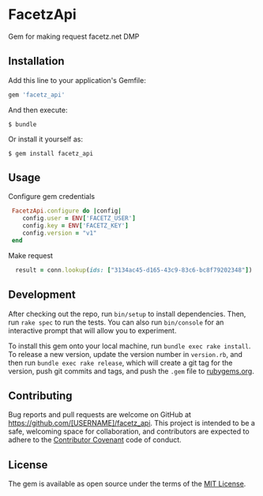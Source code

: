 # FacetzApi

Gem for making request facetz.net DMP

## Installation

Add this line to your application's Gemfile:

```ruby
gem 'facetz_api'
```

And then execute:

    $ bundle

Or install it yourself as:

    $ gem install facetz_api

## Usage

Configure gem credentials 

```ruby
 FacetzApi.configure do |config|
    config.user = ENV['FACETZ_USER']
    config.key = ENV['FACETZ_KEY']
    config.version = "v1"
 end
```
Make request

```ruby
  result = conn.lookup(ids: ["3134ac45-d165-43c9-83c6-bc8f79202348"])
```

## Development

After checking out the repo, run `bin/setup` to install dependencies. Then, run `rake spec` to run the tests. You can also run `bin/console` for an interactive prompt that will allow you to experiment.

To install this gem onto your local machine, run `bundle exec rake install`. To release a new version, update the version number in `version.rb`, and then run `bundle exec rake release`, which will create a git tag for the version, push git commits and tags, and push the `.gem` file to [rubygems.org](https://rubygems.org).

## Contributing

Bug reports and pull requests are welcome on GitHub at https://github.com/[USERNAME]/facetz_api. This project is intended to be a safe, welcoming space for collaboration, and contributors are expected to adhere to the [Contributor Covenant](contributor-covenant.org) code of conduct.


## License

The gem is available as open source under the terms of the [MIT License](http://opensource.org/licenses/MIT).

